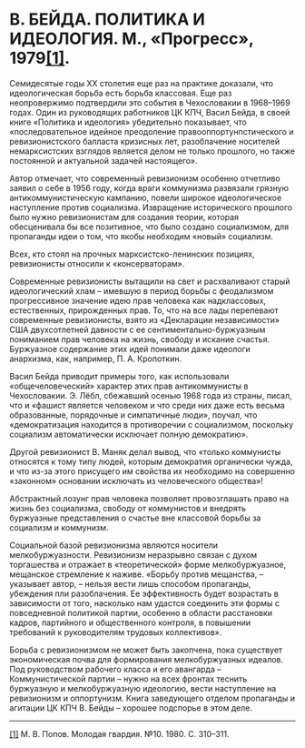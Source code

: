 # В. БЕЙДА. ПОЛИТИКА И ИДЕОЛОГИЯ. М., «Прогресс», 1979[[1]](#_ftn1).

Семидесятые годы XX столетия еще раз на практике доказали, что идеологическая борьба есть борьба классовая. Еще раз неопровержимо подтвердили это события в Чехословакии в 1968–1969 годах. Один из руководящих работников ЦК КПЧ, Васил Бейда, в своей книге «Политика и идеология» убедительно показывает, что «последовательное идейное преодоление правооппортунпстического и ревизионистского балласта кризисных лет, разоблачение носителей немарксистских взглядов является делом не только прошлого, но также постоянной и актуальной задачей настоящего».

Автор отмечает, что современный ревизионизм особенно отчетливо заявил о себе в 1956 году, когда враги коммунизма развязали грязную антикоммунистическую кампанию, повели широкое идеологическое наступление против социализма. Извращение исторического прошлого было нужно ревизионистам для создания теории, которая обесценивала бы все позитивное, что было создано социализмом, для пропаганды идеи о том, что якобы необходим «новый» социализм.

Всех, кто стоял на прочных марксистско-ленинских позициях, ревизионисты относили к «консерваторам».

Современные ревизионисты вытащили на свет и расхваливают старый идеологический хлам – имевшую в период борьбы с феодализмом прогрессивное значение идею прав человека как надклассовых, естественных, прирожденных прав. То, что на все лады перепевают современные ревизионисты, взято из «Декларации независимости» США двухсотлетней давности с ее сентиментально-буржуазным пониманием прав человека на жизнь, свободу и искание счастья. Буржуазное содержание этих идей понимали даже идеологи анархизма, как, например, П. А. Кропоткин.

Васил Бейда приводит примеры того, как использовали «общечеловеческий» характер этих прав антикоммунисты в Чехословакии. Э. Лёбл, сбежавший осенью 1968 года из страны, писал, что и «фашист является человеком и что среди них даже есть весьма образованные, порядочные и симпатичные люди», поучал, что «демократизация находится в противоречии с социализмом, поскольку социализм автоматически исключает полную демократию».

Другой ревизионист В. Маняк делал вывод, что «только коммунисты относятся к тому типу людей, которым демократия органически чужда, и что из-за этого присущего им свойства их необходимо на совершенно «законном» основании исключать из человеческого общества»!

Абстрактный лозунг прав человека позволяет провозглашать право на жизнь без социализма, свободу от коммунистов и внедрять буржуазные представления о счастье вне классовой борьбы за социализм и коммунизм.

Социальной базой ревизионизма являются носители мелкобуржуазности. Ревизионизм неразрывно связан с духом торгашества и отражает в «теоретической» форме мелкобуржуазное, мещанское стремление к наживе. «Борьбу против мещанства, – указывает автор, – нельзя вести лишь способом пропаганды, убеждения пли разоблачения. Ее эффективность будет возрастать в зависимости от того, насколько нам удастся соединить эти формы с повседневной политикой партии, особенно в области расстановки кадров, партийного и общественного контроля, в повышении требований к руководителям трудовых коллективов».

Борьба с ревизионизмом не может быть закопчена, пока существует экономическая почва для формирования мелкобуржуазных идеалов. Под руководством рабочего класса и его авангарда – Коммунистической партии – нужно на всех фронтах теснить буржуазную и мелкобуржуазную идеологию, вести наступление на ревизионизм и оппортунизм. Книга заведующего отделом пропаганды и агитации ЦК КПЧ В. Бейды – хорошее подспорье в этом деле.

  

  

---

[[1]](#_ftnref1) М. В. Попов. Молодая гвардия. №10. 1980. С. 310–311.